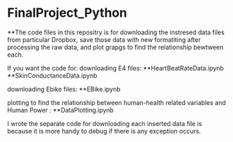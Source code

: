 # FinalProject_Python

**The code files in this repositry is for downloading the instresed data files from particular Dropbox, save those data with new formatiting after processing the raw data, and plot grapgs to find the relationship bewtween each.



If you want the code for:
downloading E4 files:     **HeartBeatRateData.ipynb
			                    **SkinConductanceData.ipynb

downloading Ebike files: **EBike.ipynb  

plotting to find the relationship 
between human-health related
variables and Human Power :   **DataPlotting.ipynb

I wrote the separate code for downloading each inserted data file is because it is more handy to debug if there is any exception occurs.

